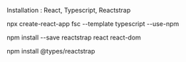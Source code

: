 Installation : React, Typescript, Reactstrap

npx create-react-app fsc --template typescript --use-npm

npm install --save reactstrap react react-dom

npm install @types/reactstrap
